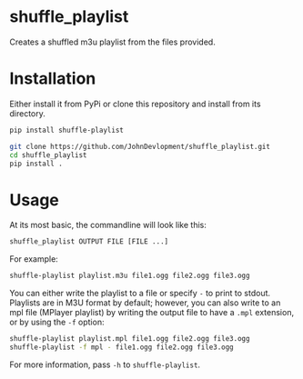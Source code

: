 # shuffle_playlist

Creates a shuffled m3u playlist from the files provided.

# Installation

Either install it from PyPi or clone this repository and install from its directory.

```sh
pip install shuffle-playlist
```

```sh
git clone https://github.com/JohnDevlopment/shuffle_playlist.git
cd shuffle_playlist
pip install .
```

# Usage

At its most basic, the commandline will look like this:

```sh
shuffle_playlist OUTPUT FILE [FILE ...]
```

For example:

```sh
shuffle-playlist playlist.m3u file1.ogg file2.ogg file3.ogg
```

You can either write the playlist to a file or specify `-` to print to stdout.
Playlists are in M3U format by default; however, you can also write to an mpl file (MPlayer playlist) by writing the output file to have a `.mpl` extension, or by using the `-f` option:

```sh
shuffle-playlist playlist.mpl file1.ogg file2.ogg file3.ogg
shuffle-playlist -f mpl - file1.ogg file2.ogg file3.ogg
```

For more information, pass `-h` to `shuffle-playlist`.
